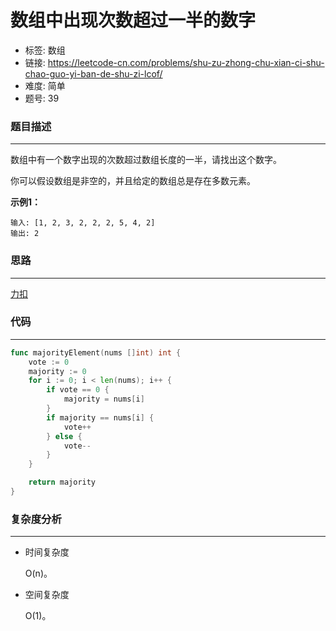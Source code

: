 # 数组中出现次数超过一半的数字

- 标签: 数组
- 链接: https://leetcode-cn.com/problems/shu-zu-zhong-chu-xian-ci-shu-chao-guo-yi-ban-de-shu-zi-lcof/
- 难度: 简单
- 题号: 39

### 题目描述

---

数组中有一个数字出现的次数超过数组长度的一半，请找出这个数字。

你可以假设数组是非空的，并且给定的数组总是存在多数元素。

**示例1：**

```
输入: [1, 2, 3, 2, 2, 2, 5, 4, 2]
输出: 2
```

### 思路

---

[力扣](https://leetcode-cn.com/problems/shu-zu-zhong-chu-xian-ci-shu-chao-guo-yi-ban-de-shu-zi-lcof/solution/mian-shi-ti-39-shu-zu-zhong-chu-xian-ci-shu-chao-3/)

### 代码

---

```go
func majorityElement(nums []int) int {
    vote := 0
    majority := 0
    for i := 0; i < len(nums); i++ {
        if vote == 0 {
            majority = nums[i]
        }
        if majority == nums[i] {
            vote++
        } else {
            vote--
        }
    }

    return majority
}
```

### 复杂度分析

---

- 时间复杂度

    O(n)。

- 空间复杂度

    O(1)。
